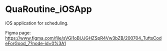 # QuaRoutine_iOSApp
iOS application for scheduling.

Figma page:
https://www.figma.com/file/sVGl1oBUJGHZSpR4Vw3bZB/200704_TuftsCodeForGood_7?node-id=0%3A1
